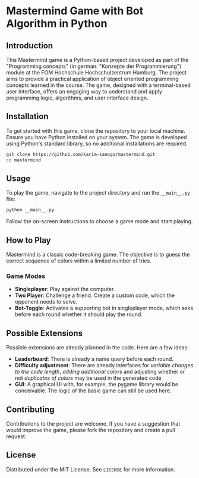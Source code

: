 
# Mastermind Game with Bot Algorithm in Python

## Introduction
This Mastermind game is a Python-based project developed as part of the "Programming concepts" (in german: "Konzepte der Programmierung") module at the FOM Hochschule Hochschulzentrum Hamburg. The project aims to provide a practical application of object oriented programming concepts learned in the course. The game, designed with a terminal-based user interface, offers an engaging way to understand and apply programming logic, algorithms, and user interface design.

## Installation
To get started with this game, clone the repository to your local machine. Ensure you have Python installed on your system. The game is developed using Python's standard library, so no additional installations are required.

```bash
git clone https://github.com/karim-sanogo/mastermind.git
cd mastermind
```

## Usage
To play the game, navigate to the project directory and run the `__main__.py` file:

```bash
python __main__.py
```

Follow the on-screen instructions to choose a game mode and start playing.

## How to Play

Mastermind is a classic code-breaking game. The objective is to guess the correct sequence of colors within a limited number of tries. 

### Game Modes
- **Singleplayer**: Play against the computer.
- **Two Player**: Challenge a friend. Create a custom code, which the opponent needs to solve.
- **Bot-Toggle**: Activates a supporting bot in singleplayer mode, which asks before each round whether it should play the round.

## Possible Extensions

Possible extensions are already planned in the code. Here are a few ideas:
- **Leaderboard**: There is already a name query before each round.
- **Difficulty adjustment**: There are already interfaces for *variable changes to the code length*, *adding additional colors* and adjusting whether or not *duplicates of colors* may be used in the generated code
- **GUI**: A graphical UI with, for example, the pygame library would be conceivable. The logic of the basic game can still be used here.

## Contributing
Contributions to the project are welcome. If you have a suggestion that would improve the game, please fork the repository and create a pull request. 

## License
Distributed under the MIT License. See `LICENSE` for more information.

